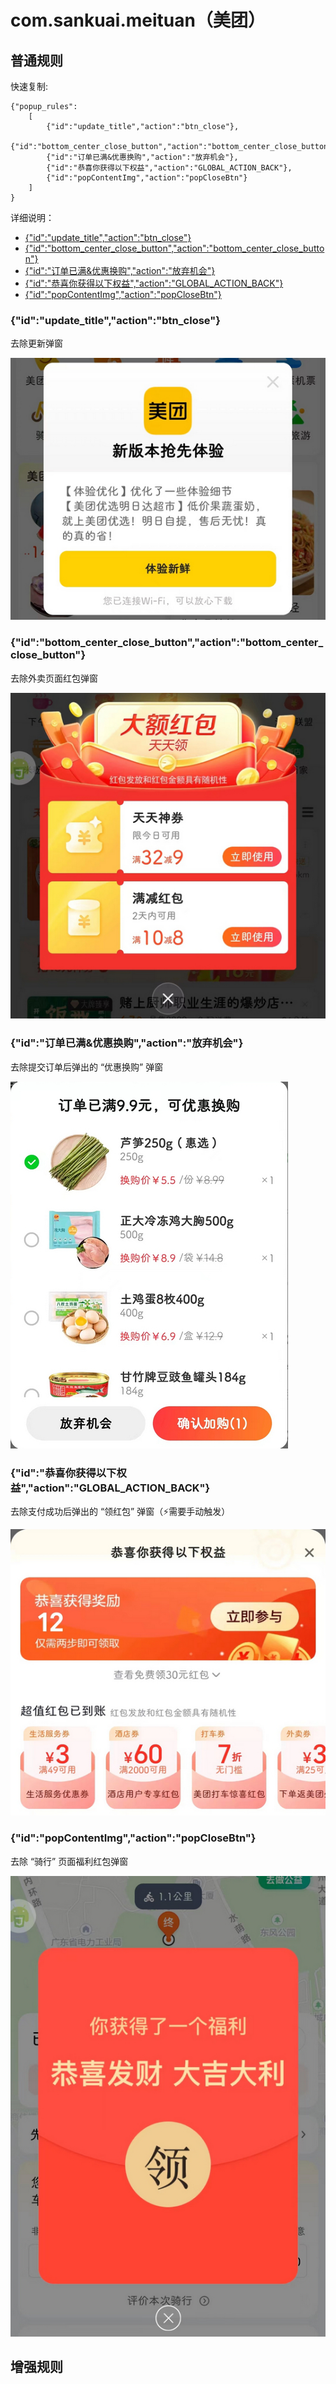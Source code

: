 # com.sankuai.meituan（美团）

## 普通规则

快速复制:
```
{"popup_rules":
    [
        {"id":"update_title","action":"btn_close"},
        {"id":"bottom_center_close_button","action":"bottom_center_close_button"},
        {"id":"订单已满&优惠换购","action":"放弃机会"},
        {"id":"恭喜你获得以下权益","action":"GLOBAL_ACTION_BACK"},
        {"id":"popContentImg","action":"popCloseBtn"}
    ]
}
```
详细说明：
- [{"id":"update_title","action":"btn_close"}](#idupdate_titleactionbtn_close)
- [{"id":"bottom_center_close_button","action":"bottom_center_close_button"}](#idbottom_center_close_buttonactionbottom_center_close_button)
- [{"id":"订单已满&优惠换购","action":"放弃机会"}](#id订单已满优惠换购action放弃机会)
- [{"id":"恭喜你获得以下权益","action":"GLOBAL_ACTION_BACK"}](#id恭喜你获得以下权益actionglobal_action_back)
- [{"id":"popContentImg","action":"popCloseBtn"}](#idpopcontentimgactionpopclosebtn)

### {"id":"update_title","action":"btn_close"}
去除更新弹窗

![](./assets/更新弹窗.jpg)

### {"id":"bottom_center_close_button","action":"bottom_center_close_button"}
去除外卖页面红包弹窗

![](./assets/bottom_center_close_button.jpg)

### {"id":"订单已满&优惠换购","action":"放弃机会"}
去除提交订单后弹出的 “优惠换购” 弹窗

![](./assets/优惠换购.jpg)

### {"id":"恭喜你获得以下权益","action":"GLOBAL_ACTION_BACK"}
去除支付成功后弹出的 “领红包” 弹窗（⚡需要手动触发）

![](./assets/支付成功领红包.jpg)

### {"id":"popContentImg","action":"popCloseBtn"}
去除 “骑行” 页面福利红包弹窗

![](./assets/骑行页面福利红包弹窗.jpg)

## 增强规则
